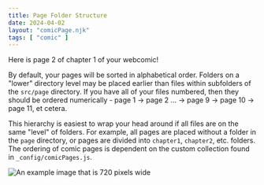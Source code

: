 ```yaml
---
title: Page Folder Structure
date: 2024-04-02
layout: "comicPage.njk"
tags: [ "comic" ]
---
```


Here is page 2 of chapter 1 of your webcomic!

By default, your pages will be sorted in alphabetical order. Folders on a "lower" directory level may be placed earlier than files within subfolders of the `src/page` directory. If you have all of your files numbered, then they should be ordered numerically - page 1 → page 2 ... → page 9 → page 10 → page 11, et cetera.

This hierarchy is easiest to wrap your head around if all files are on the same "level" of folders. For example, all pages are placed without a folder in the `page` directory, or pages are divided into `chapter1`, `chapter2`, etc. folders. The ordering of comic pages is dependent on the custom collection found in `_config/comicPages.js`.

![An example image that is 720 pixels wide](/assets/img/pages/p0.png)
